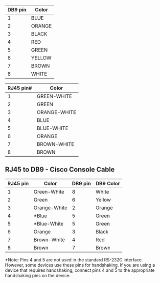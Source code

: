 
| DB9 pin | Color |
| --- | --- |
| 1 | BLUE | 
| 2 | ORANGE | 
| 3 | BLACK | 
| 4 | RED | 
| 5 | GREEN | 
| 6 | YELLOW | 
| 7 | BROWN | 
| 8 | WHITE | 

| RJ45 pin# | Color |
| --- | --- |
| 1 | GREEN-WHITE |
| 2 | GREEN |
| 3 | ORANGE-WHITE |
| 4 | BLUE |
| 5 | BLUE-WHITE |
| 6 | ORANGE |
| 7 | BROWN-WHITE |
| 8 | BROWN |


## RJ45 to DB9 - Cisco Console Cable

| RJ45 pin | Color | DB9 pin | DB9 Color |  
| --- | --- | --- | --- |
| 1 | Green-White | 8 | White |
| 2 | Green | 6 | Yellow |
| 3 | Orange-White | 2 | Orange |
| 4 | *Blue | 5 | Green |
| 5 | *Blue-White | 5 | Green |
| 6 | Orange | 3 |Black | 
| 7 | Brown-White | 4 | Red |
| 8 | Brown | 7 | Brown |

*Note: Pins 4 and 5 are not used in the standard RS-232C interface. However, some devices use these pins for handshaking. If you are using a device that requires handshaking, connect pins 4 and 5 to the appropriate handshaking pins on the device.
